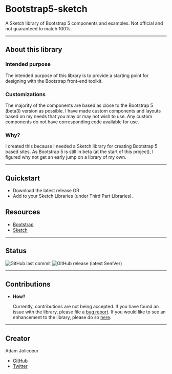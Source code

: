 # Bootstrap5-sketch
A Sketch library of Bootstrap 5 components and examples. Not official and not guaranteed to match 100%.

----
## About this library

### Intended purpose
The intended purpose of this library is to provide a starting point for designing with the Bootstrap front-end toolkit.

### Customizations
The majority of the components are based as close to the Bootstrap 5 (beta3) version as possible. I have made custom components and layouts based on my needs that you may or may not wish to use. Any custom components do not have corresponding code available for use.

### Why?
I created this because I needed a Sketch library for creating Bootstrap 5 based sites. As Bootstrap 5 is still in beta (at the start of this project), I figured why not get an early jump on a library of my own.

----

## Quickstart
 - Download the latest release
OR
 - Add to your Sketch Libraries (under Third Part Libraries).

## Resources
 - [Bootstrap](https://getbootstrap.com)
 - [Sketch](https://www.sketch.com)

----

## Status
![GitHub last commit](https://img.shields.io/github/last-commit/AdamJ/Bootstrap5-sketch?color=%2321476b&style=for-the-badge)
![GitHub release (latest SemVer)](https://img.shields.io/github/v/release/AdamJ/Bootstrap5-sketch?style=for-the-badge)

----

## Contributions
 - **How?**

    Currently, contributions are not being accepted. If you have found an issue with the library, please file a [bug report](https://github.com/AdamJ/Bootstrap5-sketch/issues/new?assignees=AdamJ&labels=bug&template=bug.md&title=%5BBUG%5D). If you would like to see an enhancement to the library, please do so [here](https://github.com/AdamJ/Bootstrap5-sketch/issues/new?assignees=AdamJ&labels=enhancement&template=enhancement.md&title=%5BEnhancement%5D).
   <!-- To contribute, just download/fork this repo and edit the file in Sketch. Once complete, follow the [Contribution Guidelines]() for  -->

----

## Creator
Adam Jolicoeur
 - [GitHub](https://github.com/AdamJ)
 - [Twitter](https://www.twitter.com/AdamJJolicoeur)
